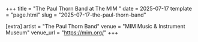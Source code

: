 +++
title = "The Paul Thorn Band at The MIM "
date = 2025-07-17
template = "page.html"
slug = "2025-07-17-the-paul-thorn-band"

[extra]
artist = "The Paul Thorn Band"
venue = "MIM Music & Instrument Museum"
venue_url = "https://mim.org/"
+++
